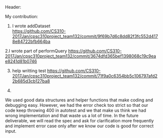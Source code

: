 
Header: 

My contribution: 
1. I wrote addDataset  
https://github.com/CS310-2017Jan/cpsc310project_team132/commit/9f69b7d6c8dd82f3fc552d4178e84722bfb664ba

2.I wrote part of performQuery
https://github.com/CS310-2017Jan/cpsc310project_team132/commit/3674dfd365bef1398068c19c9eae8241d81b0746

3. help writting test
https://github.com/CS310-2017Jan/cpsc310project_team132/commit/71f9a0c6354bb5c106797afd22b685d3cb127ba8



4. 
We used good data structures and helper functions that make coding and debugging easy. However, we had the error check too strict so that our code keep throwing 400 in autotest and we that make us think we had wrong implementation and that waste us a lot of time. 
In the future deliverable, we will read the spec and ask for clarification more frequently and implement error case only after we know our code is good for correct input. 
